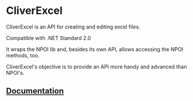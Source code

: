# CliverExcel

CliverExcel is an API for creating and editing excel files.

Compatible with .NET Standard 2.0

It wraps the NPOI lib and, besides its own API, allows accessing the NPOI methods, too.

CliverExcel's objective is to provide an API more handy and advanced than NPOI's.

## [Documentation](https://sergiystoyan.github.io/CliverExcel/#1)